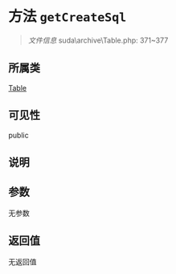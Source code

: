 # 方法 `getCreateSql`

> *文件信息* suda\archive\Table.php: 371~377

## 所属类 

[Table](../Table.md)

## 可见性

public

## 说明



## 参数


无参数


## 返回值

无返回值
